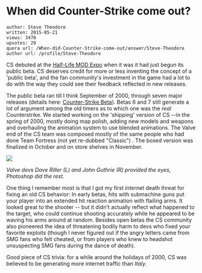 # When did Counter-Strike come out?

	author: Steve Theodore
	written: 2015-05-21
	views: 3470
	upvotes: 29
	quora url: /When-did-Counter-Strike-come-out/answer/Steve-Theodore
	author url: /profile/Steve-Theodore


CS debuted at the [Half-Life MOD Expo](http://www.ign.com/articles/1999/07/30/half-life-modfest-tonight) when it was it had just begun its public beta. CS deserves credit for more or less inventing the concept of a 'public beta', and the fan community's investment in the game had a lot to do with the way they could see their feedback reflected in new releases. 

The public beta ran till I think September of 2000, through seven major releases (details here: [Counter-Strike Beta](http://counterstrike.wikia.com/wiki/Counter-Strike_Beta)). Betas 6 and 7 still generate a lot of argument among the old timers as to which one was the _real_  Counterstrike. We started working on the 'shipping' version of CS --in the spring of 2000, mostly doing map polish, adding new models and weapons and overhauling the animation system to use blended animations. The Valve end of the CS team was composed mostly of the same people who had done Team Fortress (not yet re-dubbed "Classic") . The boxed version was finalized in October and on store shelves in November.



![](https://qph.fs.quoracdn.net/main-qimg-cef07ac39de4d50babc33d912131ae57-c)


_Valve devs Dave Riller (L) and John Guthrie (R) provided the eyes, Photoshop did the rest._ 

 One thing I remember most is that I got my first internet death threat for fixing an old CS behavior: In early betas, hits with submachine guns put your player into an extended hit reaction animation with flailing arms. It looked great to the shooter -- but it didn't actually reflect what happened to the target, who could continue shooting accurately while he appeared to be waving his arms around at random. Besides open betas the CS community also pioneered the idea of threatening bodily harm to devs who fixed your favorite exploits (though I never figured out if the angry letters came from SMG fans who felt cheated, or from players who knew to headshot unsuspecting SMG fans during the dance of death).

Good piece of CS trivia: for a while around the holidays of 2000, CS was believed to be generating more internet traffic than _Italy._ 


